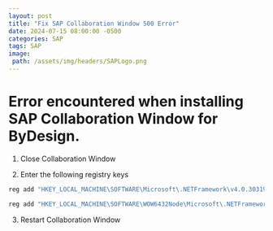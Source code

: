 ```yaml
---
layout: post
title: "Fix SAP Collaboration Window 500 Error"
date: 2024-07-15 08:00:00 -0500
categories: SAP
tags: SAP
image:
 path: /assets/img/headers/SAPLogo.png
---
```


# Error encountered when installing SAP Collaboration Window for ByDesign.


1. Close Collaboration Window

 
2. Enter the following registry keys

```bash
reg add "HKEY_LOCAL_MACHINE\SOFTWARE\Microsoft\.NETFramework\v4.0.30319" /v SchUseStrongCrypto /t REG_DWORD /d 1 /f
```

```bash
reg add "HKEY_LOCAL_MACHINE\SOFTWARE\WOW6432Node\Microsoft\.NETFramework\v4.0.30319" /v SchUseStrongCrypto /t REG_DWORD /d 1 /f
```

3. Restart Collaboration Window